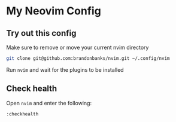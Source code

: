 # My Neovim Config

## Try out this config
Make sure to remove or move your current nvim directory

```sh
git clone git@github.com:brandonbanks/nvim.git ~/.config/nvim
```

Run `nvim` and wait for the plugins to be installed

## Check health

Open `nvim` and enter the following:

```
:checkhealth
```
